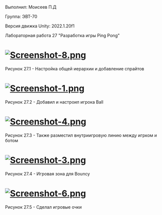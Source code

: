 Выполнил: Моисеев П.Д
   
Группа: ЭВТ-70

Версия движка Unity: 2022.1.20f1

Лабораторная работа 27 "Разработка игры Ping Pong"

# [![Screenshot-8.png](https://i.postimg.cc/Qd5NcBNv/Screenshot-8.png)](https://postimg.cc/K1Gy28M5)
Рисунок 27.1 - Настройка общей иерархии и добавление спрайтов

# [![Screenshot-1.png](https://i.postimg.cc/7h38fznN/Screenshot-1.png)](https://postimg.cc/5Q2kr6GH)
Рисунок 27.2 - Добавил и настроил игрока Ball

# [![Screenshot-4.png](https://i.postimg.cc/7PMWJqyX/Screenshot-4.png)](https://postimg.cc/RqhRj5hn)
Рисунок 27.3 - Также разместил внутриигровую линию между игрком и ботом

# [![Screenshot-3.png](https://i.postimg.cc/x1WRFZ2c/Screenshot-3.png)](https://postimg.cc/TKJgKCh6)
Рисунок 27.4 - Игровая зона для Bouncy

# [![Screenshot-6.png](https://i.postimg.cc/T14m5y2p/Screenshot-6.png)](https://postimg.cc/Fk012HL4)
Рисунок 27.5 - Сделал игровые очки
